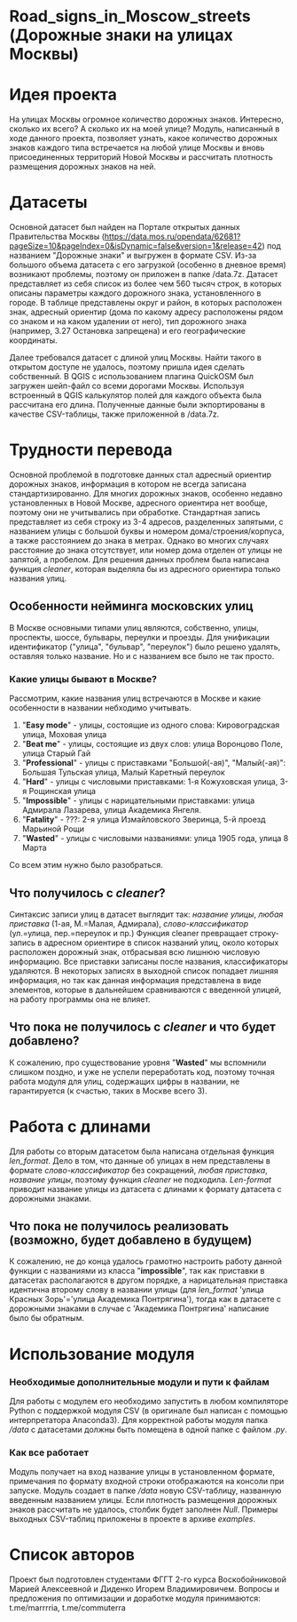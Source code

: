 # Road_signs_in_Moscow_streets (Дорожные знаки на улицах Москвы)
# Идея проекта
На улицах Москвы огромное количество дорожных знаков. Интересно, сколько их всего? А сколько их на моей улице? Модуль, написанный в ходе данного проекта, позволяет узнать, какое количество дорожных знаков каждого типа встречается на любой улице Москвы и вновь присоединенных территорий Новой Москвы и рассчитать плотность размещения дорожных знаков на ней.
# Датасеты

Основной датасет был найден на Портале открытых данных Правительства Москвы (https://data.mos.ru/opendata/62681?pageSize=10&pageIndex=0&isDynamic=false&version=1&release=42) под названием "Дорожные знаки" и выгружен в формате CSV. Из-за большого объема датасета с его загрузкой (особенно в дневное время) возникают проблемы, поэтому он приложен в папке /data.7z. Датасет представляет из себя список из более чем 560 тысяч строк, в которых описаны параметры каждого дорожного знака, установленного в городе. В таблице представлены округ и район, в которых расположен знак, адресный ориентир (дома по какому адресу расположены рядом со знаком и на каком удалении от него), тип дорожного знака (например, 3.27 Остановка запрещена) и его географические координаты. 

Далее требовался датасет с длиной улиц Москвы. Найти такого в открытом доступе не удалось, поэтому пришла идея сделать собственный. В QGIS с использованием плагина QuickOSM был загружен шейп-файл со всеми дорогами Москвы. Используя встроенный в QGIS калькулятор полей для каждого объекта была рассчитана его длина. Полученные данные были экпортированы в качестве CSV-таблицы, также приложенной в /data.7z.

# Трудности перевода
Основной проблемой в подготовке данных стал адресный ориентир дорожных знаков, информация в котором не всегда записана стандартизированно. Для многих дорожных знаков, особенно недавно установленных в Новой Москве, адресного ориентира нет вообще, поэтому они не учитывались при обработке. Стандартная запись представляет из себя строку из 3-4 адресов, разделенных запятыми, с названием улицы с большой буквы и номером дома/строения/корпуса, а также расстоянием до знака в метрах. Однако во многих случаях расстояние до знака отсутствует, или номер дома отделен от улицы не запятой, а пробелом. Для решения данных проблем была написана функция *cleaner*, которая выделяла бы из адресного ориентира только названия улиц.
## Особенности нейминга московских улиц
В Москве основными типами улиц являются, собственно, улицы, проспекты, шоссе, бульвары, переулки и проезды. Для унификации идентификатор ("улица", "бульвар", "переулок") было решено удалять, оставляя только название. Но и с названием все было не так просто. 
### Какие улицы бывают в Москве?
Рассмотрим, какие названия улиц встречаются в Москве и какие особенности в названии небходимо учитывать.
1. "__Easy mode__" - улицы, состоящие из одного слова: Кировоградская улица, Моховая улица
2. "__Beat me__" - улицы, состоящие из двух слов: улица Воронцово Поле, улица Старый Гай
3. "__Professional__" - улицы с приставками "Большой(-ая)", "Малый(-ая)": Большая Тульская улица, Малый Каретный переулок
4. "__Hard__" - улицы с числовыми приставками: 1-я Кожуховская улица, 3-я Рощинская улица
5. "__Impossible__" - улицы с нарицательными приставками: улица Адмирала Лазарева, улица Академика Янгеля.
6. "__Fatality__" - ???: 2-я улица Измайловского Зверинца, 5-й проезд Марьиной Рощи
7. "__Wasted__" - улицы с числовыми названиями: улица 1905 года, улица 8 Марта
   
Со всем этим нужно было разобраться.

## Что получилось с *cleaner*?
Синтаксис записи улиц в датасет выглядит так: *название улицы*, *любая приставка* (1-ая, М.=Малая, Адмирала), *слово-классификатор* (ул.=улица, пер.=переулок и пр.)
Функция cleaner превращает строку-запись в адресном ориентире в список названий улиц, около которых расположен дорожный знак, отбрасывая всю лишнюю числовую информацию. Все приставки записаны после названия, классификаторы удаляются. В некоторых записях в выходной список попадает лишняя информация, но так как данная информация представлена в виде элементов, которые в дальнейшем сравниваются с введенной улицей, на работу программы она не влияет.

## Что пока не получилось с *cleaner* и что будет добавлено?
К сожалению, про существование уровня "__Wasted__" мы вспомнили слишком поздно, и уже не успели переработать код, поэтому точная работа модуля для улиц, содержащих цифры в названии, не гарантируется (к счастью, таких в Москве всего 3).

# Работа с длинами
Для работы со вторым датасетом была написана отдельная функция *len_format*. Дело в том, что данные об улицах в нем представлены в формате *слово-классификатор* без сокращений, *любая приставка*, *название улицы*, поэтому функция *cleaner* не подходила. *Len-format* приводит название улицы из датасета с длинами к формату датасета с дорожными знаками. 

## Что пока не получилось реализовать (возможно, будет добавлено в будущем)
К сожалению, не до конца удалось  грамотно настроить работу данной функции с названиями из класса "__impossible__", так как приставки в датасетах располагаются в другом порядке, а нарицательная приставка идентична второму слову в названии улицы (для *len_format* 'улица Красных Зорь'='улица Академика Понтрягина'), тогда как в датасете с дорожными знаками в случае с 'Академика Понтрягина' написание было бы обратным.

# Использование модуля
### Необходимые дополнительные модули и пути к файлам
Для работы с модулем его необходимо запустить в любом компиляторе Python с поддержкой модуля CSV (в оригинале был написан с помощью интерпретатора Anaconda3). Для корректной работы модуля папка */data* с датасетами должны быть помещена в одной папке с файлом *.py*. 
### Как все работает
Модуль получает на вход название улицы в установленном формате, примечания по формату входной строки отображаются на консоли при запуске. Модуль создает в папке */data* новую CSV-таблицу, названную введенным названием улицы. Если плотность размещения дорожных знаков рассчитать не удалось, столбик будет заполнен *Null*. Примеры выходных CSV-таблиц приложены в проекте в архиве *examples*.

# Список авторов 
Проект был подготовлен студентами ФГГТ 2-го курса Воскобойниковой Марией Алексеевной и Диденко Игорем Владимировичем. Вопросы и предложения по оптимизации и доработке модуля принимаются: t.me/marrrria, t.me/commuterra
